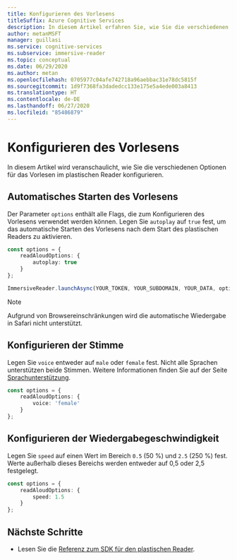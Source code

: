 ```yaml
---
title: Konfigurieren des Vorlesens
titleSuffix: Azure Cognitive Services
description: In diesem Artikel erfahren Sie, wie Sie die verschiedenen Optionen für das Vorlesen konfigurieren.
author: metanMSFT
manager: guillasi
ms.service: cognitive-services
ms.subservice: immersive-reader
ms.topic: conceptual
ms.date: 06/29/2020
ms.author: metan
ms.openlocfilehash: 0705977c04afe742718a96aebbac31e78dc5815f
ms.sourcegitcommit: 1d9f7368fa3dadedcc133e175e5a4ede003a8413
ms.translationtype: HT
ms.contentlocale: de-DE
ms.lasthandoff: 06/27/2020
ms.locfileid: "85486879"
---
```

# <a name="how-to-configure-read-aloud"></a>Konfigurieren des Vorlesens

In diesem Artikel wird veranschaulicht, wie Sie die verschiedenen Optionen für das Vorlesen im plastischen Reader konfigurieren.

## <a name="automatically-start-read-aloud"></a>Automatisches Starten des Vorlesens

Der Parameter `options` enthält alle Flags, die zum Konfigurieren des Vorlesens verwendet werden können. Legen Sie `autoplay` auf `true` fest, um das automatische Starten des Vorlesens nach dem Start des plastischen Readers zu aktivieren.

```typescript
const options = {
    readAloudOptions: {
        autoplay: true
    }
};

ImmersiveReader.launchAsync(YOUR_TOKEN, YOUR_SUBDOMAIN, YOUR_DATA, options);
```

> [!NOTE]
> Aufgrund von Browsereinschränkungen wird die automatische Wiedergabe in Safari nicht unterstützt.

## <a name="configure-the-voice"></a>Konfigurieren der Stimme

Legen Sie `voice` entweder auf `male` oder `female` fest. Nicht alle Sprachen unterstützen beide Stimmen. Weitere Informationen finden Sie auf der Seite [Sprachunterstützung](./language-support.md).

```typescript
const options = {
    readAloudOptions: {
        voice: 'female'
    }
};
```

## <a name="configure-playback-speed"></a>Konfigurieren der Wiedergabegeschwindigkeit

Legen Sie `speed` auf einen Wert im Bereich `0.5` (50 %) und `2.5` (250 %) fest. Werte außerhalb dieses Bereichs werden entweder auf 0,5 oder 2,5 festgelegt.

```typescript
const options = {
    readAloudOptions: {
        speed: 1.5
    }
};
```

## <a name="next-steps"></a>Nächste Schritte

* Lesen Sie die [Referenz zum SDK für den plastischen Reader](./reference.md).